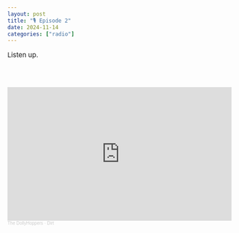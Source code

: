 ```yaml
---
layout: post
title: "🎙️ Episode 2"
date: 2024-11-14
categories: ["radio"]
---
```

<p style="font-size:15px">
Listen up.

<br><br>
<iframe width="100%" height="300" scrolling="no" frameborder="no" allow="autoplay" src="https://w.soundcloud.com/player/?url=https%3A//api.soundcloud.com/tracks/574103208&color=%23ff5500&auto_play=false&hide_related=false&show_comments=true&show_user=true&show_reposts=false&show_teaser=true&visual=true"></iframe><div style="font-size: 10px; color: #cccccc;line-break: anywhere;word-break: normal;overflow: hidden;white-space: nowrap;text-overflow: ellipsis; font-family: Interstate,Lucida Grande,Lucida Sans Unicode,Lucida Sans,Garuda,Verdana,Tahoma,sans-serif;font-weight: 100;"><a href="https://soundcloud.com/user-360879844" title="The DollyHoppers" target="_blank" style="color: #cccccc; text-decoration: none;">The DollyHoppers</a> · <a href="https://soundcloud.com/user-360879844/dirt-single" title="Dirt" target="_blank" style="color: #cccccc; text-decoration: none;">Dirt</a></div>

</p>
